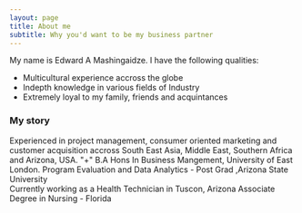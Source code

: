 ```yaml
---
layout: page
title: About me
subtitle: Why you'd want to be my business partner
---
```


My name is Edward A Mashingaidze. I have the following qualities:

- Multicultural experience accross the globe
- Indepth knowledge in various fields of Industry
- Extremely loyal to my family, friends and acquintances

### My story
Experienced in project management, consumer oriented marketing and customer acquisition accross South East Asia, Middle East, Southern Africa and Arizona, USA.            "+" B.A Hons In Business Mangement, University of East London.
Program Evaluation and Data Analytics - Post Grad ,Arizona State University  
Currently working as a Health Technician in Tuscon, Arizona
Associate Degree in Nursing - Florida

